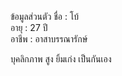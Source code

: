 ข้อมูลส่วนตัว
ชื่อ : โบ้ <br>
อายุ : 27 ปี <br> 
อาชีพ : อาสาบรรณารักษ์ <br>

บุคลิกภาพ
สูง
ยิ้มเก่ง
เป็นกันเอง
